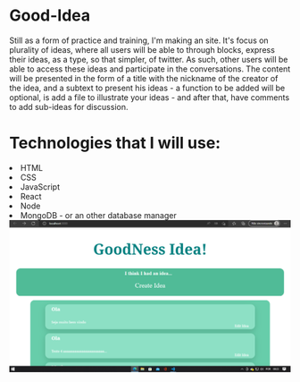 # Good-Idea

Still as a form of practice and training, I'm making an site. It's focus on plurality of ideas, where all users will be able to through blocks, express their ideas,
as a type, so that simpler, of twitter. As such, other users will be able to access these ideas and participate in the conversations.
The content will be presented in the form of a title with the nickname of the creator of the idea, and a subtext to present his ideas - a function to be added will be optional, is add a file to illustrate your ideas - and after that, have comments to add sub-ideas for discussion.

# Technologies that I will use: <br>
<li>HTML</li>
<li>CSS</li>
<li>JavaScript</li>
<li>React</li>
<li>Node</li>
<li>MongoDB - or an other database manager</li>
<img src="./src/components/assets/main-screen.png">
